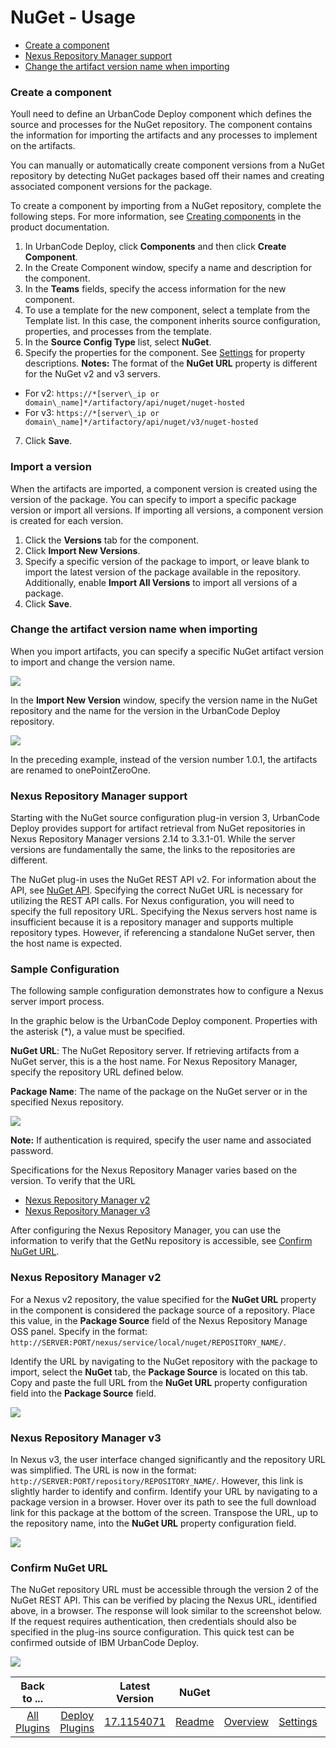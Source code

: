 
# NuGet - Usage


* [Create a component](#create-a-component)
* [Nexus Repository Manager support](#nexus-repository-manager-support)
* [Change the artifact version name when importing](#change-the-artifact-version-name-when-importing)


### Create a component



Youll need to define an UrbanCode Deploy component which defines the source and processes for the NuGet repository. The component contains the information for importing the artifacts and any processes to implement on the artifacts.

You can manually or automatically create component versions from a NuGet repository by detecting NuGet packages based off their names and creating associated component versions for the package.

To create a component by importing from a NuGet repository, complete the following steps. For more information, see [Creating components](http://www-01.ibm.com/support/knowledgecenter/SS4GSP_7.0.2/com.ibm.udeploy.doc/topics/comp_create.html "Creating components") in the product documentation.

1. In UrbanCode Deploy, click **Components** and then click **Create Component**.
2. In the Create Component window, specify a name and description for the component.
3. In the **Teams** fields, specify the access information for the new component.
4. To use a template for the new component, select a template from the Template list. In this case, the component inherits source configuration, properties, and processes from the template.
5. In the **Source Config Type** list, select **NuGet**.
6. Specify the properties for the component. See [Settings](#settings) for property descriptions. **Notes:** The format of the **NuGet URL** property is different for the NuGet v2 and v3 servers.
* For v2: `https://*[server\_ip or domain\_name]*/artifactory/api/nuget/nuget-hosted`
* For v3: `https://*[server\_ip or domain\_name]*/artifactory/api/nuget/v3/nuget-hosted`
7. Click **Save**.

### Import a version

When the artifacts are imported, a component version is created using the version of the package. You can specify to import a specific package version or import all versions. If importing all versions, a component version is created for each version.

1. Click the **Versions** tab for the component.
2. Click **Import New Versions**.
3. Specify a specific version of the package to import, or leave blank to import the latest version of the package available in the repository. Additionally, enable **Import All Versions** to import all versions of a package.
4. Click **Save**.


### Change the artifact version name when importing



When you import artifacts, you can specify a specific NuGet artifact version to import and change the version name.

[![](media/nuget_import.jpg)](media/nuget_import.jpg)

In the **Import New Version** window, specify the version name in the NuGet repository and the name for the version in the UrbanCode Deploy repository.

[![](media/nuget_newversion.jpg)](media/nuget_newversion.jpg)

In the preceding example, instead of the version number 1.0.1, the artifacts are renamed to onePointZeroOne.


### Nexus Repository Manager support



Starting with the NuGet source configuration plug-in version 3, UrbanCode Deploy provides support for artifact retrieval from NuGet repositories in Nexus Repository Manager versions 2.14 to 3.3.1-01. While the server versions are fundamentally the same, the links to the repositories are different.

The NuGet plug-in uses the NuGet REST API v2. For information about the API, see [NuGet API](https://docs.microsoft.com/en-us/nuget/api/overview). Specifying the correct NuGet URL is necessary for utilizing the REST API calls. For Nexus configuration, you will need to specify the full repository URL. Specifying the Nexus servers host name is insufficient because it is a repository manager and supports multiple repository types. However, if referencing a standalone NuGet server, then the host name is expected.

### Sample Configuration

The following sample configuration demonstrates how to configure a Nexus server import process.

In the graphic below is the UrbanCode Deploy component. Properties with the asterisk (\*), a value must be specified.

**NuGet URL**: The NuGet Repository server. If retrieving artifacts from a NuGet server, this is a the host name. For Nexus Repository Manager, specify the repository URL defined below.

**Package Name**: The name of the package on the NuGet server or in the specified Nexus repository.

[![](media/config.png)](media/config.png)

**Note:** If authentication is required, specify the user name and associated password.

Specifications for the Nexus Repository Manager varies based on the version. To verify that the URL

* [Nexus Repository Manager v2](#nrmv2)
* [Nexus Repository Manager v3](#nrmv3)

After configuring the Nexus Repository Manager, you can use the information to verify that the GetNu repository is accessible, see [Confirm NuGet URL](#id=confirm).

### Nexus Repository Manager v2

For a Nexus v2 repository, the value specified for the **NuGet URL** property in the component is considered the package source of a repository. Place this value, in the **Package Source** field of the Nexus Repository Manage OSS panel. Specify in the format: `http://SERVER:PORT/nexus/service/local/nuget/REPOSITORY_NAME/`.

Identify the URL by navigating to the NuGet repository with the package to import, select the **NuGet** tab, the **Package Source** is located on this tab. Copy and paste the full URL from the **NuGet URL** property configuration field into the **Package Source** field.

[![](media/2.png)](media/2.png)

### Nexus Repository Manager v3

In Nexus v3, the user interface changed significantly and the repository URL was simplified. The URL is now in the format: `http://SERVER:PORT/repository/REPOSITORY_NAME/`. However, this link is slightly harder to identify and confirm. Identify your URL by navigating to a package version in a browser. Hover over its path to see the full download link for this package at the bottom of the screen. Transpose the URL, up to the repository name, into the **NuGet URL** property configuration field.

[![](media/3.png)](media/3.png)

### Confirm NuGet URL

The NuGet repository URL must be accessible through the version 2 of the NuGet REST API. This can be verified by placing the Nexus URL, identified above, in a browser. The response will look similar to the screenshot below. If the request requires authentication, then credentials should also be specified in the plug-ins source configuration. This quick test can be confirmed outside of IBM UrbanCode Deploy.

[![](media/capture.png)](media/capture.png)


|Back to ...||Latest Version|NuGet ||||
| :---: | :---: | :---: | :---: | :---: | :---: | :---: |
|[All Plugins](../../index.md)|[Deploy Plugins](../README.md)|[17.1154071](https://raw.githubusercontent.com/UrbanCode/IBM-UCD-PLUGINS/main/files/nuget-source-config/ucd-nuget-source-config-17.1154071.zip)|[Readme](README.md)|[Overview](overview.md)|[Settings](settings.md)|[Downloads](downloads.md)|

